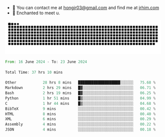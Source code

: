 - 📧 You can contact me at hongjr03@gmail.com and find me at [jrhim.com](https://jrhim.com/)
- 💜 Enchanted to meet u.

![snake_animation](https://raw.githubusercontent.com/hongjr03/hongjr03/output/github-contribution-grid-snake.svg)

<!--START_SECTION:waka-->

```rust
From: 16 June 2024 - To: 23 June 2024

Total Time: 37 hrs 10 mins

Other            28 hrs 8 mins   ███████████████████░░░░░░   75.68 %
Markdown         2 hrs 29 mins   █▓░░░░░░░░░░░░░░░░░░░░░░░   06.71 %
Bash             2 hrs 19 mins   █▓░░░░░░░░░░░░░░░░░░░░░░░   06.25 %
Python           1 hr 51 mins    █▒░░░░░░░░░░░░░░░░░░░░░░░   04.99 %
C                1 hr 44 mins    █▒░░░░░░░░░░░░░░░░░░░░░░░   04.68 %
BibTeX           9 mins          ░░░░░░░░░░░░░░░░░░░░░░░░░   00.42 %
HTML             8 mins          ░░░░░░░░░░░░░░░░░░░░░░░░░   00.40 %
XML              6 mins          ░░░░░░░░░░░░░░░░░░░░░░░░░   00.29 %
Assembly         4 mins          ░░░░░░░░░░░░░░░░░░░░░░░░░   00.22 %
JSON             4 mins          ░░░░░░░░░░░░░░░░░░░░░░░░░   00.18 %
```

<!--END_SECTION:waka-->
